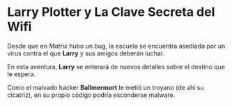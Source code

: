 # Larry Plotter y La Clave Secreta del Wifi

Desde que en *Matrix* hubo un bug, la escuela se encuentra asediada por un virus contra el que **Larry** y sus amigos deberán luchar. 

En esta aventura, **Larry** se enterará de nuevos detalles sobre el destino que le espera. 

Como el malvado hacker **Ballmermort** le metió un troyano (de ahí su cicatriz), en su propio código podría esconderse malware.